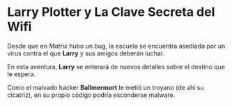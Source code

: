 # Larry Plotter y La Clave Secreta del Wifi

Desde que en *Matrix* hubo un bug, la escuela se encuentra asediada por un virus contra el que **Larry** y sus amigos deberán luchar. 

En esta aventura, **Larry** se enterará de nuevos detalles sobre el destino que le espera. 

Como el malvado hacker **Ballmermort** le metió un troyano (de ahí su cicatriz), en su propio código podría esconderse malware.